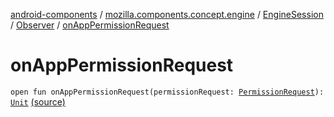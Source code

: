 [android-components](../../../index.md) / [mozilla.components.concept.engine](../../index.md) / [EngineSession](../index.md) / [Observer](index.md) / [onAppPermissionRequest](./on-app-permission-request.md)

# onAppPermissionRequest

`open fun onAppPermissionRequest(permissionRequest: `[`PermissionRequest`](../../../mozilla.components.concept.engine.permission/-permission-request/index.md)`): `[`Unit`](https://kotlinlang.org/api/latest/jvm/stdlib/kotlin/-unit/index.html) [(source)](https://github.com/mozilla-mobile/android-components/blob/master/components/concept/engine/src/main/java/mozilla/components/concept/engine/EngineSession.kt#L72)